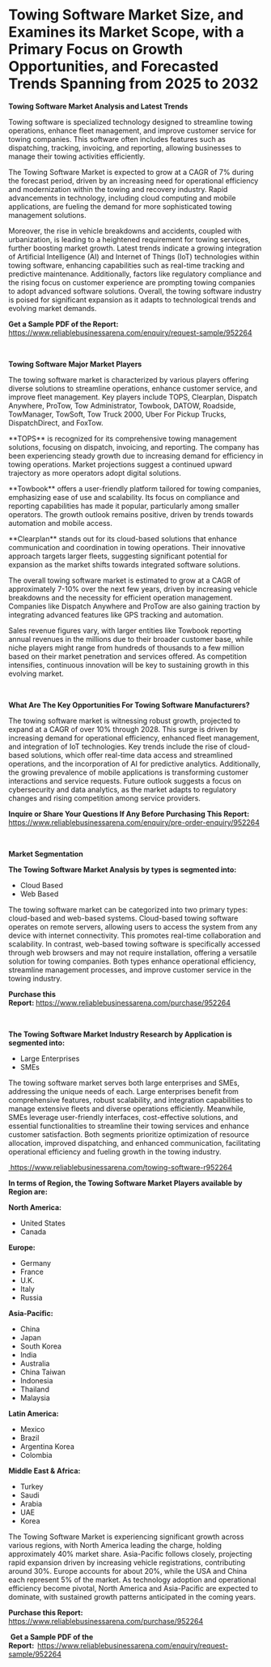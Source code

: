 <p><h1>Towing Software Market Size, and Examines its Market Scope, with a Primary Focus on Growth Opportunities, and Forecasted Trends Spanning from 2025 to 2032</h1></p><p><strong>Towing Software Market Analysis and Latest Trends</strong></p>
<p><p>Towing software is specialized technology designed to streamline towing operations, enhance fleet management, and improve customer service for towing companies. This software often includes features such as dispatching, tracking, invoicing, and reporting, allowing businesses to manage their towing activities efficiently. </p><p>The Towing Software Market is expected to grow at a CAGR of 7% during the forecast period, driven by an increasing need for operational efficiency and modernization within the towing and recovery industry. Rapid advancements in technology, including cloud computing and mobile applications, are fueling the demand for more sophisticated towing management solutions. </p><p>Moreover, the rise in vehicle breakdowns and accidents, coupled with urbanization, is leading to a heightened requirement for towing services, further boosting market growth. Latest trends indicate a growing integration of Artificial Intelligence (AI) and Internet of Things (IoT) technologies within towing software, enhancing capabilities such as real-time tracking and predictive maintenance. Additionally, factors like regulatory compliance and the rising focus on customer experience are prompting towing companies to adopt advanced software solutions. Overall, the towing software industry is poised for significant expansion as it adapts to technological trends and evolving market demands.</p></p>
<p><strong>Get a Sample PDF of the Report:&nbsp;</strong> <a href="https://www.reliablebusinessarena.com/enquiry/request-sample/952264?utm_campaign=3568&utm_medium=2&utm_source=Github&utm_content=ia&utm_term=17042025&utm_id=towing-software">https://www.reliablebusinessarena.com/enquiry/request-sample/952264</a></p>
<p>&nbsp;</p>
<p><strong>Towing Software Major Market Players</strong></p>
<p><p>The towing software market is characterized by various players offering diverse solutions to streamline operations, enhance customer service, and improve fleet management. Key players include TOPS, Clearplan, Dispatch Anywhere, ProTow, Tow Administrator, Towbook, DATOW, Roadside, TowManager, TowSoft, Tow Truck 2000, Uber For Pickup Trucks, DispatchDirect, and FoxTow.</p><p>**TOPS** is recognized for its comprehensive towing management solutions, focusing on dispatch, invoicing, and reporting. The company has been experiencing steady growth due to increasing demand for efficiency in towing operations. Market projections suggest a continued upward trajectory as more operators adopt digital solutions.</p><p>**Towbook** offers a user-friendly platform tailored for towing companies, emphasizing ease of use and scalability. Its focus on compliance and reporting capabilities has made it popular, particularly among smaller operators. The growth outlook remains positive, driven by trends towards automation and mobile access.</p><p>**Clearplan** stands out for its cloud-based solutions that enhance communication and coordination in towing operations. Their innovative approach targets larger fleets, suggesting significant potential for expansion as the market shifts towards integrated software solutions.</p><p>The overall towing software market is estimated to grow at a CAGR of approximately 7-10% over the next few years, driven by increasing vehicle breakdowns and the necessity for efficient operation management. Companies like Dispatch Anywhere and ProTow are also gaining traction by integrating advanced features like GPS tracking and automation.</p><p>Sales revenue figures vary, with larger entities like Towbook reporting annual revenues in the millions due to their broader customer base, while niche players might range from hundreds of thousands to a few million based on their market penetration and services offered. As competition intensifies, continuous innovation will be key to sustaining growth in this evolving market.</p></p>
<p>&nbsp;</p>
<p><strong>What Are The Key Opportunities For Towing Software Manufacturers?</strong></p>
<p><p>The towing software market is witnessing robust growth, projected to expand at a CAGR of over 10% through 2028. This surge is driven by increasing demand for operational efficiency, enhanced fleet management, and integration of IoT technologies. Key trends include the rise of cloud-based solutions, which offer real-time data access and streamlined operations, and the incorporation of AI for predictive analytics. Additionally, the growing prevalence of mobile applications is transforming customer interactions and service requests. Future outlook suggests a focus on cybersecurity and data analytics, as the market adapts to regulatory changes and rising competition among service providers.</p></p>
<p><strong>Inquire or Share Your Questions If Any Before Purchasing This Report:</strong> <a href="https://www.reliablebusinessarena.com/enquiry/pre-order-enquiry/952264?utm_campaign=3568&utm_medium=2&utm_source=Github&utm_content=ia&utm_term=17042025&utm_id=towing-software">https://www.reliablebusinessarena.com/enquiry/pre-order-enquiry/952264</a></p>
<p>&nbsp;</p>
<p><strong>Market Segmentation</strong></p>
<p><strong>The Towing Software Market Analysis by types is segmented into:</strong></p>
<p><ul><li>Cloud Based</li><li>Web Based</li></ul></p>
<p><p>The towing software market can be categorized into two primary types: cloud-based and web-based systems. Cloud-based towing software operates on remote servers, allowing users to access the system from any device with internet connectivity. This promotes real-time collaboration and scalability. In contrast, web-based towing software is specifically accessed through web browsers and may not require installation, offering a versatile solution for towing companies. Both types enhance operational efficiency, streamline management processes, and improve customer service in the towing industry.</p></p>
<p><strong>Purchase this Report:&nbsp;</strong><a href="https://www.reliablebusinessarena.com/purchase/952264?utm_campaign=3568&utm_medium=2&utm_source=Github&utm_content=ia&utm_term=17042025&utm_id=towing-software">https://www.reliablebusinessarena.com/purchase/952264</a></p>
<p>&nbsp;</p>
<p><strong>The Towing Software Market Industry Research by Application is segmented into:</strong></p>
<p><ul><li>Large Enterprises</li><li>SMEs</li></ul></p>
<p><p>The towing software market serves both large enterprises and SMEs, addressing the unique needs of each. Large enterprises benefit from comprehensive features, robust scalability, and integration capabilities to manage extensive fleets and diverse operations efficiently. Meanwhile, SMEs leverage user-friendly interfaces, cost-effective solutions, and essential functionalities to streamline their towing services and enhance customer satisfaction. Both segments prioritize optimization of resource allocation, improved dispatching, and enhanced communication, facilitating operational efficiency and fueling growth in the towing industry.</p></p>
<p><a href="https://www.reliablebusinessarena.com/towing-software-r952264?utm_campaign=3568&utm_medium=2&utm_source=Github&utm_content=ia&utm_term=17042025&utm_id=towing-software">&nbsp;https://www.reliablebusinessarena.com/towing-software-r952264</a></p>
<p><strong>In terms of Region, the Towing Software Market Players available by Region are:</strong></p>
<p>
    <p> <strong> North America: </strong>
        <ul>
            <li>United States</li>
            <li>Canada</li>
        </ul>
        </p> 
    <p> <strong> Europe: </strong>
        <ul>
            <li>Germany</li>
            <li>France</li>
            <li>U.K.</li>
            <li>Italy</li>
            <li>Russia</li>
        </ul>
        </p> 
    <p> <strong> Asia-Pacific: </strong>
        <ul>
            <li>China</li>
            <li>Japan</li>
            <li>South Korea</li>
            <li>India</li>
            <li>Australia</li>
            <li>China Taiwan</li>
            <li>Indonesia</li>
            <li>Thailand</li>
            <li>Malaysia</li>
        </ul>
        </p> 
    <p> <strong> Latin America: </strong>
        <ul>
            <li>Mexico</li>
            <li>Brazil</li>
            <li>Argentina Korea</li>
            <li>Colombia</li>
        </ul>
        </p> 
    <p> <strong> Middle East & Africa: </strong>
        <ul>
            <li>Turkey</li>
            <li>Saudi</li>
            <li>Arabia</li>
            <li>UAE</li>
            <li>Korea</li>
        </ul>
    </p>
    </p>
<p><p>The Towing Software Market is experiencing significant growth across various regions, with North America leading the charge, holding approximately 40% market share. Asia-Pacific follows closely, projecting rapid expansion driven by increasing vehicle registrations, contributing around 30%. Europe accounts for about 20%, while the USA and China each represent 5% of the market. As technology adoption and operational efficiency become pivotal, North America and Asia-Pacific are expected to dominate, with sustained growth patterns anticipated in the coming years.</p></p>
<p><strong>Purchase this Report: </strong><a href="https://www.reliablebusinessarena.com/purchase/952264?utm_campaign=3568&utm_medium=2&utm_source=Github&utm_content=ia&utm_term=17042025&utm_id=towing-software">https://www.reliablebusinessarena.com/purchase/952264</a></p>
<p>&nbsp;<strong>Get a Sample PDF of the Report:&nbsp;&nbsp;</strong><a href="https://www.reliablebusinessarena.com/enquiry/request-sample/952264?utm_campaign=3568&utm_medium=2&utm_source=Github&utm_content=ia&utm_term=17042025&utm_id=towing-software">https://www.reliablebusinessarena.com/enquiry/request-sample/952264</a></p>
<p><strong></strong></p>
<p><p></p><p></p><p></p></p>